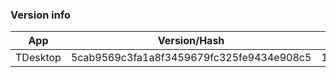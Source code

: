 ### Version info
App|Version/Hash|Date
---|---|---
TDesktop|5cab9569c3fa1a8f3459679fc325fe9434e908c5|11.03.16
